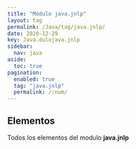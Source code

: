 ```yaml
---
title: "Módulo java.jnlp"
layout: tag
permalink: /Java/tag/java.jnlp/
date: 2020-12-29
key: Java.dulojava.jnlp
sidebar: 
  nav: java
aside: 
  toc: true
pagination: 
  enabled: true
  tag: "java.jnlp"
  permalink: /:num/
---
```


<h2>Elementos</h2>
Todos los elementos del modulo <strong>java.jnlp</strong>
